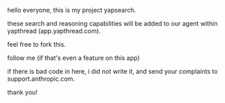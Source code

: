 hello everyone, this is my project yapsearch.

these search and reasoning capabilities will be added to our agent within yapthread (app.yapthread.com). 

feel free to fork this.

follow me (if that's even a feature on this app)

if there is bad code in here, i did not write it, and send your complaints to support.anthropic.com.

thank you!
